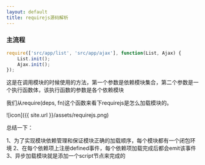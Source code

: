```yaml
---
layout: default
title: requirejs源码解析
---
```


### 主流程


``` javascript
require(['src/app/list', 'src/app/ajax'], function(List, Ajax) {
    List.init();
    Ajax.init();
});
```

这是在调用模块的时候使用的方法，第一个参数是依赖模块集合，第二个参数是一个执行函数体，该执行函数的参数是各个依赖模块

我们从require(deps, fn)这个函数来看下requirejs是怎么加载模块的。

![icon]({{ site.url }}/assets/requirejs.png)


总结一下：

1、为了实现模块依赖管理和保证模块正确的加载顺序，每个模块都有一个闭包环境
2、在每个依赖项上注册defined事件，每个依赖项加载完成后都会emit该事件
3、异步加载模块就是添加一个script节点来完成的